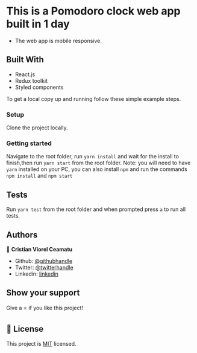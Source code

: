 # This is a Pomodoro clock web app built in 1 day
- The web app is mobile responsive.

## Built With

- React.js
- Redux toolkit
- Styled components

To get a local copy up and running follow these simple example steps.

### Setup

Clone the project locally.

### Getting started

Navigate to the root folder, run `yarn install` and wait for the install to finish,then run `yarn start` from the root folder. Note: you will need to have `yarn` installed on your PC, you can also install `npm` and run the commands `npm install` and `npm start`

## Tests

Run `yarn test` from the root folder and when prompted press `a` to run all tests.

## Authors

👤 **Cristian Viorel Ceamatu**

- Github: [@githubhandle](https://github.com/cristianCeamatu)
- Twitter: [@twitterhandle](https://twitter.com/CristianCeamatu)
- Linkedin: [linkedin](https://www.linkedin.com/in/ceamatu-cristian/)


## Show your support

Give a ⭐️ if you like this project!

## 📝 License

This project is [MIT](lic.url) licensed.
